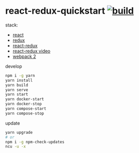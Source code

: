 # react-redux-quickstart [![build](https://travis-ci.org/daggerok/react-redux-quickstart.svg?branch=master)](https://travis-ci.org/daggerok/react-redux-quickstart)

stack:
- [react](https://facebook.github.io/react/)
- [redux](http://redux.js.org/docs/basics/UsageWithReact.html)
- [react-redux](https://github.com/reactjs/react-redux)
- [react-redux video](https://github.com/reactjs/react-redux)
- [webpack 2](https://webpack.js.org/)

develop

```bash
npm i -g yarn
yarn install
yarn build
yarn serve
yarn start
yarn docker-start
yarn docker-stop
yarn compose-start
yarn compose-stop
```

update

```bash
yarn upgrade
# or
npm i -g npm-check-updates
ncu -u -x
```
